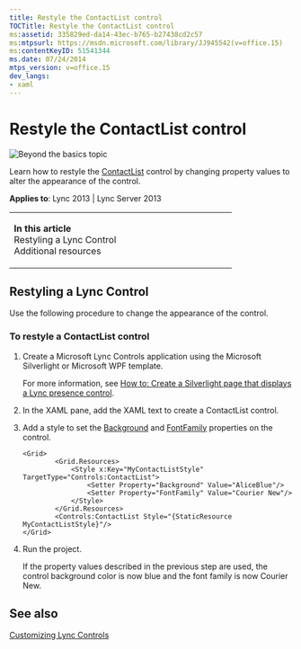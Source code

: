 ```yaml
---
title: Restyle the ContactList control
TOCTitle: Restyle the ContactList control
ms:assetid: 335829ed-da14-43ec-b765-b27438cd2c57
ms:mtpsurl: https://msdn.microsoft.com/library/JJ945542(v=office.15)
ms:contentKeyID: 51541344
ms.date: 07/24/2014
mtps_version: v=office.15
dev_langs:
- xaml
---
```


# Restyle the ContactList control

![Beyond the basics topic](images/JJ937254.mod_icon_beyondbasics_long(Office.15).png "Beyond the basics topic")

Learn how to restyle the [ContactList](https://msdn.microsoft.com/library/hh363781\(v=office.15\)) control by changing property values to alter the appearance of the control.



**Applies to**: Lync 2013 | Lync Server 2013

<table>
<colgroup>
<col style="width: 50%" />
<col style="width: 50%" />
</colgroup>
<tbody>
<tr class="odd">
<td><p><strong>In this article</strong><br />
Restyling a Lync Control<br />
Additional resources</p></td>
<td><p></p></td>
</tr>
</tbody>
</table>

## Restyling a Lync Control

Use the following procedure to change the appearance of the control.

### To restyle a ContactList control

1.  Create a Microsoft Lync Controls application using the Microsoft Silverlight or Microsoft WPF template.
    
    For more information, see [How to: Create a Silverlight page that displays a Lync presence control](how-to-create-a-silverlight-page-that-displays-a-lync-presence-control.md).

2.  In the XAML pane, add the XAML text to create a ContactList control.

3.  Add a style to set the [Background](https://msdn.microsoft.com/library/hh345162\(v=office.15\)) and [FontFamily](http://msdn2.microsoft.com/library/ms592513) properties on the control.
    
    ```xaml
    <Grid>
            <Grid.Resources>
                <Style x:Key="MyContactListStyle" TargetType="Controls:ContactList">
                    <Setter Property="Background" Value="AliceBlue"/>
                    <Setter Property="FontFamily" Value="Courier New"/>
                </Style>
            </Grid.Resources>
            <Controls:ContactList Style="{StaticResource MyContactListStyle}"/>
    </Grid>
    ```

4.  Run the project.
    
    If the property values described in the previous step are used, the control background color is now blue and the font family is now Courier New.

## See also

[Customizing Lync Controls](customizing-lync-controls.md)

